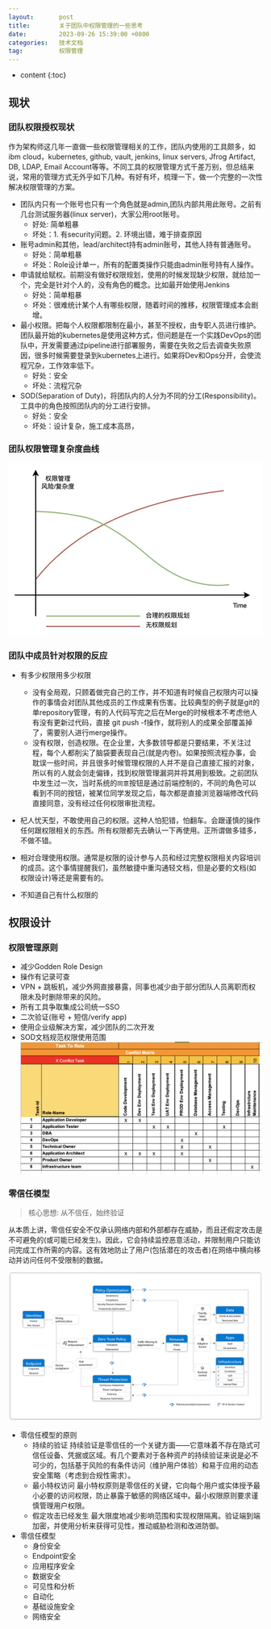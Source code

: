 ```yaml
---
layout:       post
title:        关于团队中权限管理的一些思考
date:         2023-09-26 15:39:00 +0800
categories:   技术文档
tag:          权限管理
---
```


* content
{:toc}


## 现状

### 团队权限授权现状

作为架构师这几年一直做一些权限管理相关的工作，团队内使用的工具颇多，如ibm cloud，kubernetes, github, vault, jenkins, linux servers, Jfrog Artifact, DB, LDAP, Email Account等等。不同工具的权限管理方式千差万别，但总结来说，常用的管理方式无外乎如下几种。有好有坏，梳理一下，做一个完整的一次性解决权限管理的方案。

- 团队内只有一个账号也只有一个角色就是admin,团队内部共用此账号。之前有几台测试服务器(linux server)，大家公用root账号。
    - 好处: 简单粗暴
    - 坏处：1. 有security问题。2. 环境出错，难于排查原因
- 账号admin和其他，lead/architect持有admin账号，其他人持有普通账号。
    - 好处：简单粗暴
    - 坏处：Role设计单一，所有的配置类操作只能由admin账号持有人操作。
- 申请就给赋权。前期没有做好权限规划，使用的时候发现缺少权限，就给加一个，完全是针对个人的，没有角色的概念。比如最开始使用Jenkins
    - 好处：简单粗暴
    - 坏处：很难统计某个人有哪些权限，随着时间的推移，权限管理成本会剧增。
- 最小权限。把每个人权限都限制在最小，甚至不授权，由专职人员进行维护。团队最开始的kubernetes是使用这种方式，但问题是在一个实践DevOps的团队中，开发需要通过pipeline进行部署服务，需要在失败之后去调查失败原因，很多时候需要登录到kubernetes上进行。如果将Dev和Ops分开，会使流程冗杂，工作效率低下。
    - 好处：安全
    - 坏处：流程冗杂
- SOD(Separation of Duty)，将团队内的人分为不同的分工(Responsibility)。工具中的角色按照团队内的分工进行安排。
    - 好处：安全
    - 坏处：设计复杂，施工成本高昂，

### 团队权限管理复杂度曲线
![image.png](/images/blog/architecture/authorization-in-team/01-complexity.png)

### 团队中成员针对权限的反应

- 有多少权限用多少权限
    - 没有全局观，只顾着做完自己的工作，并不知道有时候自己权限内可以操作的事情会对团队其他成员的工作成果有伤害。比较典型的例子就是git的单repository管理，有的人代码写完之后在Merge的时候根本不考虑他人有没有更新过代码，直接 git push -f操作，就将别人的成果全部覆盖掉了，需要别人进行merge操作。
    - 没有权限，创造权限。在企业里，大多数领导都是只要结果，不关注过程，每个人都削尖了脑袋要表现自己(就是内卷)。如果按照流程办事，会耽误一些时间，并且很多时候管理权限的人并不是自己直接汇报的对象，所以有的人就会剑走偏锋，找到权限管理漏洞并将其用到极致。之前团队中发生过一次，当时系统的`同意`按钮是通过前端控制的，不同的角色可以看到不同的按钮，被某位同学发现之后，每次都是直接浏览器端修改代码直接同意，没有经过任何权限审批流程。

- 杞人忧天型，不敢使用自己的权限。这种人怕犯错，怕翻车。会跟谨慎的操作任何跟权限相关的东西。所有权限都先去确认一下再使用。正所谓做多错多，不做不错。

- 相对合理使用权限。通常是权限的设计参与人员和经过完整权限相关内容培训的成员。这个事情提醒我们，虽然敏捷中重沟通轻文档，但是必要的文档(如权限设计)等还是需要有的。

- 不知道自己有什么权限的


## 权限设计

### 权限管理原则

+ 减少Godden Role Design
+ 操作有记录可查
+ VPN + 跳板机，减少外网直接暴露，同事也减少由于部分团队人员离职而权限未及时删除带来的风险。
+ 所有工具争取集成公司统一SSO
+ 二次验证(账号 + 短信/verify app)
+ 使用企业级解决方案，减少团队的二次开发
+ SOD文档规范权限使用范围
![image.png](/images/blog/architecture/authorization-in-team/02-sod.png)

### 零信任模型

> 核心思想: 从不信任，始终验证

从本质上讲，零信任安全不仅承认网络内部和外部都存在威胁，而且还假定攻击是不可避免的(或可能已经发生)。因此，它会持续监控恶意活动，并限制用户只能访问完成工作所需的内容。这有效地防止了用户(包括潜在的攻击者)在网络中横向移动并访问任何不受限制的数据。

![image.png](/images/blog/architecture/authorization-in-team/03-zero-trust.png)

+ 零信任模型的原则
    + 持续的验证 
    持续验证是零信任的一个关键方面——它意味着不存在隐式可信任设备、凭据或区域。有几个要素对于各种资产的持续验证来说是必不可少的，包括基于风险的有条件访问（维护用户体验）和易于应用的动态安全策略（考虑到合规性需求）。
    + 最小特权访问
    最小特权原则是零信任的关键，它向每个用户或实体授予最小必要的访问权限，防止暴露于敏感的网络区域中。最小权限原则要求谨慎管理用户权限。
    + 假定攻击已经发生
    最大限度地减少影响范围和实现权限隔离。验证端到端加密，并使用分析来获得可见性，推动威胁检测和改进防御。
+ 零信任模型
    + 身份安全
    + Endpoint安全
    + 应用程序安全
    + 数据安全
    + 可见性和分析
    + 自动化
    + 基础设施安全
    + 网络安全
